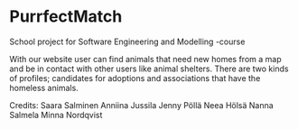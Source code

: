 # PurrfectMatch

School project for Software Engineering and Modelling -course

With our website user can find animals that need new homes from a map and be in contact with other users like animal shelters. There are two kinds of profiles; candidates for adoptions and associations that have the homeless animals.

Credits: Saara Salminen Anniina Jussila Jenny Pöllä Neea Hölsä Nanna Salmela Minna Nordqvist
